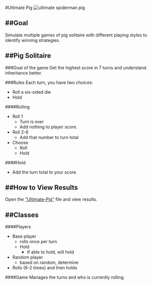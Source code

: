 #Ultimate Pig
![ultimate spiderman pig ](http://i107.photobucket.com/albums/m294/Armitage72/Executioner.jpg)

##Goal
----------
Simulate multiple games of pig solitaire with different playing styles to identify winning strategies.

##Pig Solitaire
----------
###Goal of the game
Get the highest score in 7 turns and understand inheritance better.

###Rules
Each turn, you have two choices:
 - Roll a six-sided die
 - Hold

####Rolling
- Roll 1 
	- Turn is over 
	- Add nothing to player score. 
- Roll 2-6 
	 - Add that number to turn total
 - Choose
	 - Roll
	 - Hold

####Hold 
-  Add the turn total to your score.


##How to View Results
----------
Open the ["Ultimate-Pig"]() file and view results.



##Classes
----------
####Players

 - Base player
	 - rolls once per turn 
	 - Hold
		 - If able to hold, will hold
 - Random player
	 - based on random, determine
 - Rolls (6-2 times) and then holds


####Game
Manages the turns and who is currently rolling.

